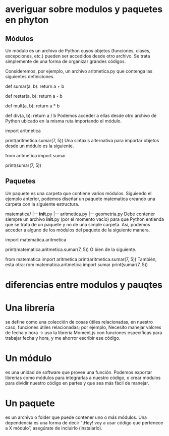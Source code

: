# averiguar sobre modulos y paquetes en phyton
 ## Módulos
Un módulo es un archivo de Python cuyos objetos (funciones, clases, excepciones, etc.) pueden ser accedidos desde otro archivo. Se trata simplemente de una forma de organizar grandes códigos.

Consideremos, por ejemplo, un archivo aritmetica.py que contenga las siguientes definiciones.

def sumar(a, b):
    return a + b

def restar(a, b):
    return a - b

def mult(a, b):
    return a * b

def div(a, b):
    return a / b
Podemos acceder a ellas desde otro archivo de Python ubicado en la misma ruta importando el módulo.

import aritmetica

print(aritmetica.sumar(7, 5))
Una sintaxis alternativa para importar objetos desde un módulo es la siguiente.

from aritmetica import sumar

print(sumar(7, 5))
## Paquetes
Un paquete es una carpeta que contiene varios módulos. Siguiendo el ejemplo anterior, podemos diseñar un paquete matematica creando una carpeta con la siguiente estructura.

matematica/
    |-- __init__.py
    |-- aritmetica.py
    |-- geometria.py
Debe contener siempre un archivo __init__.py (por el momento vacío) para que Python entienda que se trata de un paquete y no de una simple carpeta. Así, podemos acceder a alguno de los módulos del paquete de la siguiente manera.

import matematica.aritmetica

print(matematica.aritmetica.sumar(7, 5))
O bien de la siguiente.

from matematica import aritmetica
print(aritmetica.sumar(7, 5))
También, esta otra:
rom matematica.aritmetica import sumar
print(sumar(7, 5))

# diferencias entre modulos y pauqtes
# Una librería
 se define como una colección de cosas útiles relacionadas, en nuestro caso, funciones útiles relacionadas; por ejemplo, Necesito manejar valores de fecha y hora → uso la librería Moment.js con funciones específicas para trabajar fecha y hora, y me ahorror escribir ese código.
# Un módulo
 es una unidad de software que provee una función. Podemos exportar librerías como módulos para integrarlas a nuestro código, o crear módulos para dividir nuestro código en partes y que sea más fácil de manejar.
# Un paquete
 es un archivo o folder que puede contener uno o más módulos.
Una dependencia es una forma de decir “¡Hey! voy a usar código que pertenece a X módulo”, asegúrate de incluirlo (instalarlo).